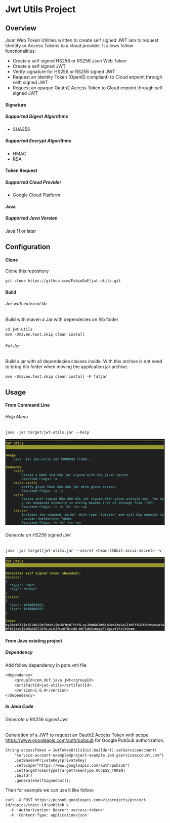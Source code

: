 # Jwt Utils Project
## Overview
Json Web Token Utilities written to create self signed JWT iam to request Identity or Access Tokens to a cloud provider. It allows follow functionalities:

* Create a self signed HS256 or RS256 Json Web Token
* Create a self signed JWT
* Verify signature for HS256 or RS256 signed JWT
* Request an Identity Token (OpenID compliant) to Cloud enpoint through selft signed JWT
* Request an opaque Oauth2 Access Token to Cloud enpoint through self signed JWT

#### Signature
##### Supported Digest Algorithms
* SHA256
##### Supported Encrypt Algorithms
* HMAC
* RSA
#### Token Request
##### Supported Cloud Provider
* Google Cloud Platform
#### Java
##### Supported Java Version
Java 11 or later
## Configuration
#### Clone
Clone this repository
```
git clone https://github.com/FabioDoF/jwt-utils.git
```
#### Build
###### Jar with external lib
Build with maven a Jar with dependecies on /lib folder
```
cd jwt-utils
mvn -Dmaven.test.skip clean install
```
###### Fat Jar
Build a jar with all dependecies classes inside. With this archive is not need to bring /lib folder
when moving the application jar archive.
```
mvn -Dmaven.test.skip clean install -P fatjar
```

## Usage
#### From Command Line
###### Help Menu
```
java -jar target/jwt-utils.jar --help
```
![Alt text](screen/jwt-token-utils-help.png)
###### Generate an HS256 signed Jwt
```
java -jar target/jwt-utils.jar --secret <hmac-256bit-ascii-secret> -v
```
![Alt text](screen/jwt-token-utils-hs256-verbose.png)
#### From Java existing project
##### Dependency
Add follow dependency in pom.xml file
```
<dependency>
    <groupId>com.dof.java.jwt</groupId>
    <artifactId>jwt-utils</artifactId>
    <version>1.0.0</version>
</dependency>
```
##### In Java Code
###### Generate a RS256 signed Jwt
Generation of a JWT to request an Oauth2 Access Token with scope https://www.googleapis.com/auth/pubsub for Google PubSub authorization.
```
String accessToken = JwtTokenUtilsInit.builder().setServiceAccount(
    "service-account-example@project-example.iam.gserviceaccount.com")
    .setBase64PrivateKey(privateKey)
    .setScope("https://www.googleapis.com/auth/pubsub")
    .setTargetTokenType(TargetTokenType.ACCESS_TOKEN)
    .build()
    .generateSelfSignedJwt();
```
Then for example we can use it like follow:

```
curl -X POST https://pubsub.googleapis.com/v1/projects/project-id/topics/topic-id:publish \
  -H 'Authorization: Bearer: <access-token>'
  -H 'Content-Type: application/json'
```

